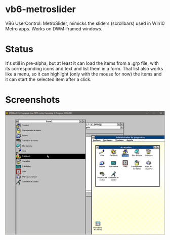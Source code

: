 # vb6-metroslider
VB6 UserControl: MetroSlider, mimicks the sliders (scrollbars) used in Win10 Metro apps. Works on DWM-framed windows.

# Status
It's still in pre-alpha, but at least it can load the items from a .grp file, with its corresponding icons and text and list them in a form. 
That list also works like a menu, so it can highlight (only with the mouse for now) the items and it can start the selected item after a click.

# Screenshots
![alt text](https://raw.githubusercontent.com/cocus/gitimages/master/vb4-startmenu-for-win-311/test-run-oct-2018-311.png)
